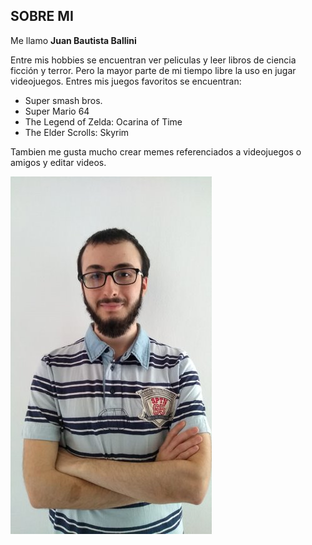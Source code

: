 ## SOBRE MI 

Me llamo **Juan Bautista Ballini**

Entre mis hobbies se encuentran ver peliculas y leer libros de ciencia ficción y terror. Pero la mayor parte de mi tiempo libre la uso en jugar videojuegos. 
Entres mis juegos favoritos se encuentran:

- Super smash bros.
- Super Mario 64
- The Legend of Zelda: Ocarina of Time
- The Elder Scrolls: Skyrim

Tambien me gusta mucho crear memes referenciados a videojuegos o amigos y editar videos.

![foto](https://github.com/pdep-utn-frd/23-bienvenidos-JBBallini/blob/main/Foto_mia.jpeg)
